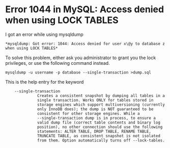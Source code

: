 Error 1044 in MySQL: Access denied when using LOCK TABLES
=========================================================

I got an error while using mysqldump

```
*mysqldump: Got error: 1044: Access denied for user x\@y to database z
when using LOCK TABLES*
```

To solve this problem, either ask you administrator to grant you the
lock privileges, or use the following command instead.

```
mysqldump -u username -p database --single-transaction >dump.sql
```

This is the help entry for the keyword

```
    --single-transaction
              Creates a consistent snapshot by dumping all tables in a
              single transaction. Works ONLY for tables stored in
              storage engines which support multiversioning (currently
              only InnoDB does); the dump is NOT guaranteed to be
              consistent for other storage engines. While a
              --single-transaction dump is in process, to ensure a
              valid dump file (correct table contents and binary log
              position), no other connection should use the following
              statements: ALTER TABLE, DROP TABLE, RENAME TABLE,
              TRUNCATE TABLE, as consistent snapshot is not isolated
              from them. Option automatically turns off --lock-tables.
```
